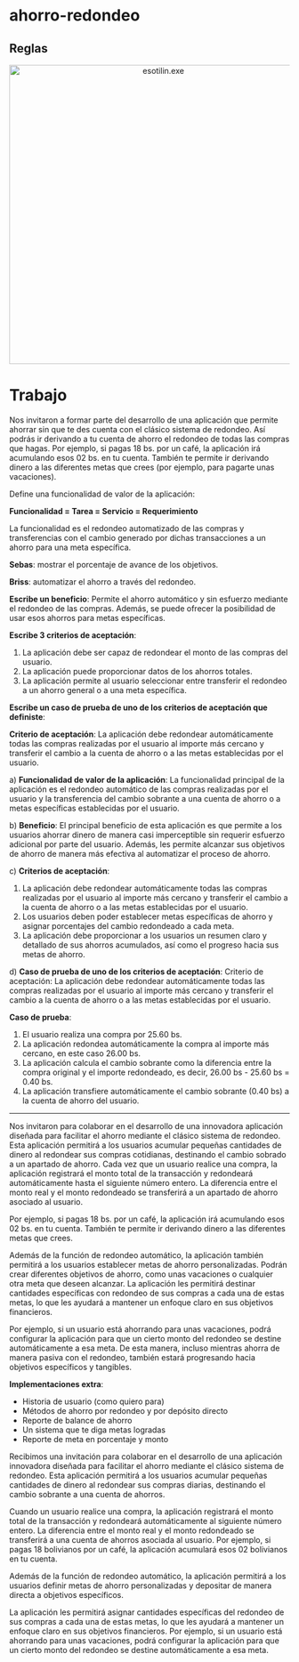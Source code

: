 # ahorro-redondeo
## Reglas 

<p align="center">
  <img src="https://media.tenor.com/bRdqdDYEUbwAAAAM/tilinelite-esotilinelite.gif" alt="esotilin.exe" width="538">
</p>

# Trabajo

Nos invitaron a formar parte del desarrollo de una aplicación que permite ahorrar sin que te des cuenta con el clásico sistema de redondeo. Así podrás ir derivando a tu cuenta de ahorro el redondeo de todas las compras que hagas. Por ejemplo, si pagas 18 bs. por un café, la aplicación irá acumulando esos 02 bs. en tu cuenta. También te permite ir derivando dinero a las diferentes metas que crees (por ejemplo, para pagarte unas vacaciones).

Define una funcionalidad de valor de la aplicación:

**Funcionalidad = Tarea = Servicio = Requerimiento**

La funcionalidad es el redondeo automatizado de las compras y transferencias con el cambio generado por dichas transacciones a un ahorro para una meta específica.

**Sebas**: mostrar el porcentaje de avance de los objetivos.

**Briss**: automatizar el ahorro a través del redondeo.

**Escribe un beneficio**: Permite el ahorro automático y sin esfuerzo mediante el redondeo de las compras. Además, se puede ofrecer la posibilidad de usar esos ahorros para metas específicas.

**Escribe 3 criterios de aceptación**:

1. La aplicación debe ser capaz de redondear el monto de las compras del usuario.
2. La aplicación puede proporcionar datos de los ahorros totales.
3. La aplicación permite al usuario seleccionar entre transferir el redondeo a un ahorro general o a una meta específica.

**Escribe un caso de prueba de uno de los criterios de aceptación que definiste**:

**Criterio de aceptación**: La aplicación debe redondear automáticamente todas las compras realizadas por el usuario al importe más cercano y transferir el cambio a la cuenta de ahorro o a las metas establecidas por el usuario.

a) **Funcionalidad de valor de la aplicación**: La funcionalidad principal de la aplicación es el redondeo automático de las compras realizadas por el usuario y la transferencia del cambio sobrante a una cuenta de ahorro o a metas específicas establecidas por el usuario.

b) **Beneficio**: El principal beneficio de esta aplicación es que permite a los usuarios ahorrar dinero de manera casi imperceptible sin requerir esfuerzo adicional por parte del usuario. Además, les permite alcanzar sus objetivos de ahorro de manera más efectiva al automatizar el proceso de ahorro.

c) **Criterios de aceptación**:
1. La aplicación debe redondear automáticamente todas las compras realizadas por el usuario al importe más cercano y transferir el cambio a la cuenta de ahorro o a las metas establecidas por el usuario.
2. Los usuarios deben poder establecer metas específicas de ahorro y asignar porcentajes del cambio redondeado a cada meta.
3. La aplicación debe proporcionar a los usuarios un resumen claro y detallado de sus ahorros acumulados, así como el progreso hacia sus metas de ahorro.

d) **Caso de prueba de uno de los criterios de aceptación**:
Criterio de aceptación: La aplicación debe redondear automáticamente todas las compras realizadas por el usuario al importe más cercano y transferir el cambio a la cuenta de ahorro o a las metas establecidas por el usuario.

**Caso de prueba**:
1. El usuario realiza una compra por 25.60 bs.
2. La aplicación redondea automáticamente la compra al importe más cercano, en este caso 26.00 bs.
3. La aplicación calcula el cambio sobrante como la diferencia entre la compra original y el importe redondeado, es decir, 26.00 bs - 25.60 bs = 0.40 bs.
4. La aplicación transfiere automáticamente el cambio sobrante (0.40 bs) a la cuenta de ahorro del usuario.

---

Nos invitaron para colaborar en el desarrollo de una innovadora aplicación diseñada para facilitar el ahorro mediante el clásico sistema de redondeo. Esta aplicación permitirá a los usuarios acumular pequeñas cantidades de dinero al redondear sus compras cotidianas, destinando el cambio sobrado a un apartado de ahorro. Cada vez que un usuario realice una compra, la aplicación registrará el monto total de la transacción y redondeará automáticamente hasta el siguiente número entero. La diferencia entre el monto real y el monto redondeado se transferirá a un apartado de ahorro asociado al usuario.

Por ejemplo, si pagas 18 bs. por un café, la aplicación irá acumulando esos 02 bs. en tu cuenta. También te permite ir derivando dinero a las diferentes metas que crees.

Además de la función de redondeo automático, la aplicación también permitirá a los usuarios establecer metas de ahorro personalizadas. Podrán crear diferentes objetivos de ahorro, como unas vacaciones o cualquier otra meta que deseen alcanzar. La aplicación les permitirá destinar cantidades específicas con redondeo de sus compras a cada una de estas metas, lo que les ayudará a mantener un enfoque claro en sus objetivos financieros.

Por ejemplo, si un usuario está ahorrando para unas vacaciones, podrá configurar la aplicación para que un cierto monto del redondeo se destine automáticamente a esa meta. De esta manera, incluso mientras ahorra de manera pasiva con el redondeo, también estará progresando hacia objetivos específicos y tangibles.

**Implementaciones extra**:
- Historia de usuario (como quiero para)
- Métodos de ahorro por redondeo y por depósito directo
- Reporte de balance de ahorro
- Un sistema que te diga metas logradas
- Reporte de meta en porcentaje y monto

Recibimos una invitación para colaborar en el desarrollo de una aplicación innovadora diseñada para facilitar el ahorro mediante el clásico sistema de redondeo. Esta aplicación permitirá a los usuarios acumular pequeñas cantidades de dinero al redondear sus compras diarias, destinando el cambio sobrante a una cuenta de ahorros.

Cuando un usuario realice una compra, la aplicación registrará el monto total de la transacción y redondeará automáticamente al siguiente número entero. La diferencia entre el monto real y el monto redondeado se transferirá a una cuenta de ahorros asociada al usuario. Por ejemplo, si pagas 18 bolivianos por un café, la aplicación acumulará esos 02 bolivianos en tu cuenta.

Además de la función de redondeo automático, la aplicación permitirá a los usuarios definir metas de ahorro personalizadas y depositar de manera directa a objetivos específicos.

La aplicación les permitirá asignar cantidades específicas del redondeo de sus compras a cada una de estas metas, lo que les ayudará a mantener un enfoque claro en sus objetivos financieros. Por ejemplo, si un usuario está ahorrando para unas vacaciones, podrá configurar la aplicación para que un cierto monto del redondeo se destine automáticamente a esa meta.
